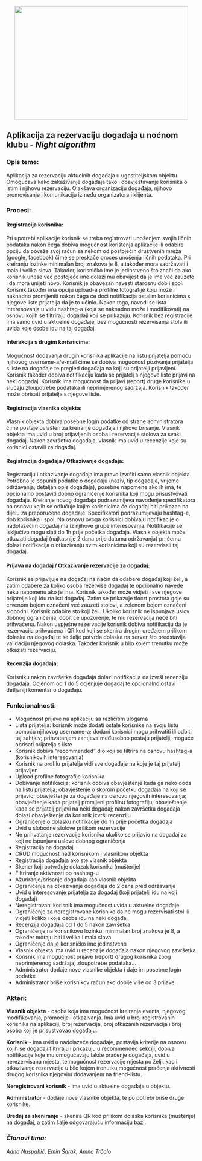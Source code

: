 <p align="center">
  <img width="460" height="300" src="https://user-images.githubusercontent.com/73472718/111993331-cc6a6c00-8b16-11eb-80a5-0603e1861f28.jpg">
</p>


## Aplikacija za rezervaciju događaja u noćnom klubu - *Night algorithm*

### Opis teme:
Aplikacija za rezervaciju aktuelnih događaja u ugostiteljskom objektu. Omogućava kako zakazivanje događaja tako i obavještavanje korisnika o istim i njihovu rezervaciju. 
Olakšava organizaciju događaja, njihovo promovisanje i komunikaciju između organizatora i klijenta.

### Procesi:
#### Registracija korisnika:
Pri upotrebi aplikacije korisnik se treba registrovati unošenjem svojih ličnih podataka nakon čega dobiva mogućnost korištenja aplikacije ili odabire opciju da poveže svoj račun sa nekom od postojećih društvenih mreža (google, facebook) čime se preskače proces unošenja ličnih podataka. Pri kreiranju lozinke minimalan broj znakova je 8, a također mora sadržavati i mala i velika slova. Također, korisničko ime je jedinstveno što znači da ako korisnik unese već postojeće ime dolazi mu obavijest da je ime već zauzeto i da mora unijeti novo. Korisnik je obavezan navesti starosnu dob i spol. Korisnik također ima opciju upload-a profilne fotografije koju može i naknadno promijeniti nakon čega će doći notifikacija ostalim korisnicima s njegove liste prijatelja da je to učinio. Nakon toga, navodi se lista interesovanja u vidu hashtag-a (koja se naknadno može i modifikovati) na osnovu kojih se filtriraju događaji koji se prikazuju. 
Korisnik bez registracije ima samo uvid u aktuelne događaje, bez mogućnosti rezervisanja stola ili uvida koje osobe idu na taj događaj.

#### Interakcija s drugim korisnicima:
Mogućnost dodavanja drugih korisnika aplikacije na listu prijatelja pomoću njihovog username-a/e-mail čime se dobiva mogućnost pozivanja prijatelja s liste na događaje te pregled događaja na koji su prijatelji prijavljeni. Korisnik također dobiva notifikaciju kada se prijatelj s njegove liste prijavi na neki događaj. Korisnik ima mogućnost da prijavi (report) druge korisnike u slučaju zloupotrebe podataka ili neprimjerenog sadržaja. Korisnik također može obrisati prijatelja s njegove liste.

#### Registracija vlasnika objekta:
Vlasnik objekta dobiva posebne login podatke od strane administratora čime postaje ovlašten za kreiranje događaja i njihovo brisanje. Vlasnik objekta ima uvid u broj prijavljenih osoba i rezervacije stolova za svaki događaj. Nakon završetka događaja, vlasnik ima uvid u recenzije koje su korisnici ostavili za događaj.

#### Registracija događaja / Otkazivanje događaja:
Registraciju i otkazivanje događaja ima pravo izvršiti samo vlasnik objekta. Potrebno je popuniti podatke o događaju (naziv, tip događaja, vrijeme održavanja, detaljan opis događaja), posebne napomene ako ih ima, te opcionalno postaviti dobno ograničenje korisnika koji mogu prisustvovati događaju. Kreiranje novog događaja podrazumijeva navođenje specifikatora na osnovu kojih se odlučuje kojim korisnicima će događaj biti prikazan na dijelu za preporučene događaje. Specifikatori podrazumijevaju hashtag-e, dob korisnika i spol. Na osnovu ovoga korisnici dobivaju notifikacije o nadolazećim događajima iz njihove grupe interesovanja. Notifikacije se isključivo mogu slati do 1h prije početka događaja. Vlasnik objekta može otkazati događaj (najkasnije 2 dana prije datuma održavanja) pri čemu dolazi notifikacija o otkazivanju svim korisnicima koji su rezervisali taj događaj.

#### Prijava na događaj / Otkazivanje rezervacije za događaj:
Korisnik se prijavljuje na događaj na način da odabere događaj koji želi, a zatim odabere za koliko osoba rezerviše događaj te opcionalno navede neku napomenu ako je ima. Korisnik također može vidjeti i sve njegove prijatelje koji idu na isti događaj. Zatim se prikazuje tlocrt prostora gdje su crvenom bojom označeni već zauzeti stolovi, a zelenom bojom označeni slobodni. Korisnik odabire sto koji želi. Ukoliko korisnik ne ispunjava uslov dobnog ograničenja, dobit će upozorenje, te mu rezervacija neće biti prihvaćena. Nakon uspješne rezervacije korisnik dobiva notifikaciju da je rezervacija prihvaćena i QR kod koji se skenira drugim uređajem prilikom dolaska na događaj te se šalje potvrda dolaska na server što predstavlja validaciju njegovog dolaska. Također korisnik u bilo kojem trenutku može otkazati rezervaciju.

#### Recenzija događaja:
Korisniku nakon završetka događaja dolazi notifikacija da izvrši recenziju događaja. Ocjenom od 1 do 5 ocjenjuje događaj te opcionalno ostavi detljaniji komentar o događaju.


### Funkcionalnosti:
* Mogućnost prijave na aplikaciju sa različitim ulogama
* Lista prijatelja: korisnik može dodati ostale korisnike na svoju listu pomoću njihovog username-a; dodani korisnici mogu prihvatiti ili odbiti taj zahtjev; prihvatanjem zahtjeva međusobno postaju prijatelji; moguće obrisati prijatelja s liste
* Korisnik dobiva “recommended” dio koji se filtrira na osnovu hashtag-a (korisnikovih interesovanja)
* Korisnik na profilu prijatelja vidi sve događaje na koje je taj prijatelj prijavljen
* Upload profilne fotografije korisnika
* Dobivanje notifikacija: korisnik dobiva obavještenje kada ga neko doda na listu prijatelja; obavještenje o skorom početku događaja na koji se prijavio; obavještenje za događaje na osnovu njegovih interesovanja; obavještenje kada prijatelj promijeni profilnu fotografiju; obavještenje kada se prijatelj prijavi na neki događaj; nakon završetka događaja dolazi obavještenje da korisnik izvrši recenziju
* Ograničenje o dolasku notifikacije do 1h prije početka događaja
* Uvid u slobodne stolove prilikom rezervacije
* Ne prihvatanje rezervacije korisnika ukoliko se prijavio na događaj za koji ne ispunjava uslove dobnog ograničenja
* Registracija na događaj
* CRUD mogućnost nad korisnikom i vlasnikom objekta 
* Registracija događaja ako ste vlasnik objekta
* Skener koji potvrđuje dolazak korisnika (mušterije)
* Filtriranje aktivnosti po hashtag-u
* Ažuriranje/brisanje događaja kao vlasnik objekta
* Ograničenje na otkazivanje događaja do 2 dana pred održavanje
* Uvid u interesovanje prijatelja za događaj (koji prijatelji idu na koji događaj)
* Neregistrovani korisnik ima mogućnost uvida u aktuelne događaje
* Ograničenje za neregistrovane korisnike da ne mogu rezervisati stol ili vidjeti koliko i koje osobe idu na neki događaj
* Recenzija događaja od 1 do 5 nakon završetka
* Ograničenje na korisnikovu lozinku: minimalan broj znakova je 8, a također moraju biti i velika i mala slova
* Ograničenje da je korisničko ime jedinstveno
* Vlasnik objekta ima uvid u recenzije događaja nakon njegovog završetka
* Korisnik ima mogućnost prijave (report) drugog korisnika zbog neprimjerenog sadržaja, zloupotrebe podataka...
* Administrator dodaje nove vlasnike objekta i daje im posebne login podatke 
* Administrator briše korisnikov račun ako dobije više od 3 prijave


### Akteri:
**Vlasnik objekta** - osoba koja ima mogućnost kreiranja eventa, njegovog modifikovanja, promocije i otkazivanja. Ima uvid u broj registrovanih korisnika na aplikaciji, broj rezervacija, broj otkazanih rezervacija i broj osoba koji je prisustvovao događaju. 

**Korisnik** - ima uvid u nadolazeće događaje, postavlja kriterije na osnovu kojih se događaji filtriraju i prikazuju u recommended sekciji, dobiva notifikacije koje mu omogućavaju lakše praćenje događaja, uvid u nerezervisana mjesta, te mogućnost rezervacije mjesta po želji, kao i otkazivanje rezervacije u bilo kojem trenutku,mogućnost praćenja aktivnosti drugog korisnika njegovim dodavanjem na friend-listu.

**Neregistrovani korisnik** - ima uvid u aktuelne događaje u objektu.

**Administrator** - dodaje nove vlasnike objekta, te po potrebi briše druge korisnike.

**Uređaj za skeniranje** - skenira QR kod prilikom dolaska korisnika (mušterije) na događaj, a zatim šalje odgovarajuću informaciju bazi.


### *Članovi tima:*
*Adna Nuspahić, Emin Šarak, Amna Trčalo*







